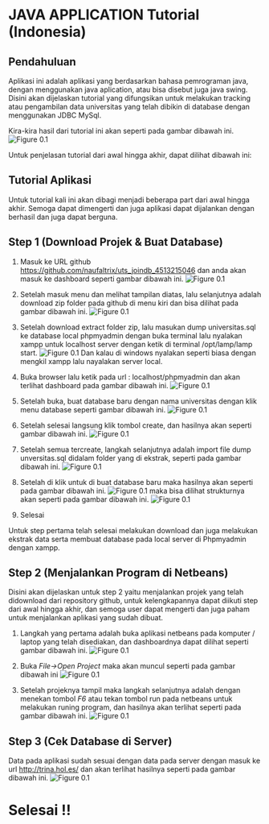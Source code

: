 # JAVA APPLICATION Tutorial (Indonesia)

## Pendahuluan

Aplikasi ini adalah aplikasi yang berdasarkan bahasa pemrograman java, dengan menggunakan java aplication,
atau bisa disebut juga java swing. Disini akan dijelaskan tutorial yang difungsikan untuk melakukan tracking
atau pengambilan data universitas yang telah dibikin di database dengan menggunakan JDBC MySql.

Kira-kira hasil dari tutorial ini akan seperti pada gambar dibawah ini.
![Figure 0.1](images/Gambar1.png)

Untuk penjelasan tutorial dari awal hingga akhir, dapat dilihat dibawah ini:

## Tutorial Aplikasi

Untuk tutorial kali ini akan dibagi menjadi beberapa part dari awal hingga akhir. Semoga dapat dimengerti dan juga aplikasi
dapat dijalankan dengan berhasil dan juga dapat berguna.

## Step 1 (Download Projek & Buat Database)

1. Masuk ke URL github https://github.com/naufaltrix/uts_joindb_4513215046 dan anda akan masuk ke dashboard seperti
gambar dibawah ini.
![Figure 0.1](images/Gambar2.png)

2. Setelah masuk menu dan melihat tampilan diatas, lalu selanjutnya adalah download zip folder pada github di menu kiri dan
bisa dilihat pada gambar dibawah ini.
![Figure 0.1](images/Gambar3.png)

3. Setelah download extract folder zip, lalu masukan dump universitas.sql ke database local phpmyadmin dengan buka terminal lalu
nyalakan xampp untuk localhost server dengan ketik di terminal /opt/lamp/lamp start.
![Figure 0.1](images/Gambar4.png) Dan kalau di windows nyalakan seperti biasa dengan mengkil xampp lalu nayalakan server local.

4. Buka browser lalu ketik pada url : localhost/phpmyadmin dan akan terlihat dashboard pada gambar dibawah ini.
![Figure 0.1](images/Gambar5.png)

5. Setelah buka, buat database baru dengan nama universitas dengan klik menu database seperti gambar dibawah ini.
![Figure 0.1](images/Gambar6.png)

6. Setelah selesai langsung klik tombol create, dan hasilnya akan seperti gambar dibawah ini.
![Figure 0.1](images/Gambar7.png)

7. Setelah semua tercreate, langkah selanjutnya adalah import file dump unversitas.sql didalam folder yang di ekstrak, seperti
pada gambar dibawah ini.
![Figure 0.1](images/Gambar8.png)

8. Setelah di klik untuk di buat database baru maka hasilnya akan seperti pada gambar dibawah ini.
![Figure 0.1](images/Gambar9.png) maka bisa dilihat strukturnya akan seperti pada gambar dibawah ini. ![Figure 0.1](images/Gambar10.png)


9. Selesai

Untuk step pertama telah selesai melakukan download dan juga melakukan ekstrak data serta membuat database pada local server
di Phpmyadmin dengan xampp.

## Step 2 (Menjalankan Program di Netbeans)

Disini akan dijelaskan untuk step 2 yaitu menjalankan projek yang telah didownload dari repository github, untuk kelengkapannya
dapat diikuti step dari awal hingga akhir, dan semoga user dapat mengerti dan juga paham untuk menjalankan aplikasi yang sudah dibuat.

1. Langkah yang pertama adalah buka aplikasi netbeans pada komputer / laptop yang telah disediakan, dan dashboardnya dapat dilihat seperti gambar dibawah ini.
![Figure 0.1](images/Gambar11.png)


2. Buka *File->Open Project* maka akan muncul seperti pada gambar dibawah ini
![Figure 0.1](images/Gambar12.png)

3. Setelah projeknya tampil maka langkah selanjutnya adalah dengan menekan tombol *F6* atau tekan tombol run pada netbeans untuk melakukan runing program, dan hasilnya akan terlihat seperti pada gambar dibawah ini.
![Figure 0.1](images/Gambar13.png)

## Step 3 (Cek Database di Server)

Data pada aplikasi sudah sesuai dengan data pada server dengan masuk ke url http://trina.hol.es/ dan akan terlihat hasilnya seperti pada gambar dibawah ini.
![Figure 0.1](images/Gambar14.png)


# Selesai !!



